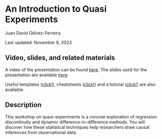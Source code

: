 # An Introduction to Quasi Experiments

Juan David Gélvez-Ferreira

Last updated: November 8, 2023

## Video, slides, and related materials

A video of the presentation can be found [here](https://umd.box.com/s/y2cbx4jyde9yfw1jbfv61nhcts92c6og). The slides used for the presentation are available [here](https://github.com/gsa-gvpt/gvpt-methods/blob/9d5d69f3321491da110c5215d2d0dfcc7c8bfc2b/quasiexperiments/Gelvez-%20causal%20inference%20and%20quasiexperiments.pdf).

Useful templates ([click!](https://github.com/gsa-gvpt/gvpt-methods/tree/master/introLaTeX/Templates)), cheatsheets ([click!](https://github.com/gsa-gvpt/gvpt-methods/tree/master/introLaTeX/Cheat%20Sheets)) and a tutorial ([click!](https://github.com/gsa-gvpt/gvpt-methods/tree/master/introLaTeX/Tutorial)) are also available.

## Description

This workshop on quasi-experiments is a concise exploration of regression discontinuity and dynamic difference-in-difference methods. You will discover how these statistical techniques help researchers draw causal inferences from observational data.
